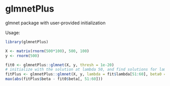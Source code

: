 # glmnetPlus
glmnet package with user-provided initialization

Usage:

```r
library(glmnetPlus)

X <- matrix(rnorm(500*100), 500, 100)
y <- rnorm(500)

fit0 <- glmnetPlus::glmnet(X, y, thresh = 1e-20)
# initialize with the solution at lambda 50, and find solutions for lambda 51 to lambda 60
fitPlus <- glmnetPlus::glmnet(X, y, lambda = fit$lambda[51:60], beta0 = fit$beta[, 50], type.gaussian = "naive", thresh = 1e-20)
max(abs(fitPlus$beta - fit0$beta[, 51:60]))
```

